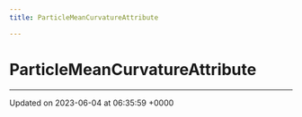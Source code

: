 ```yaml
---
title: ParticleMeanCurvatureAttribute

---
```


# ParticleMeanCurvatureAttribute





-------------------------------

Updated on 2023-06-04 at 06:35:59 +0000